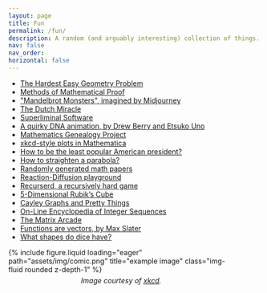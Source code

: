 ```yaml
---
layout: page
title: Fun
permalink: /fun/
description: A random (and arguably interesting) collection of things.
nav: false
nav_order:
horizontal: false
---
```


- [The Hardest Easy Geometry Problem](https://mindyourdecisions.com/blog/2016/09/04/the-hardest-easy-geometry-problem-sunday-puzzle/)
- [Methods of Mathematical Proof](https://jwilson.coe.uga.edu/EMT668/EMAT6680.F99/Challen/proof/proof.html)
- ["Mandelbrot Monsters", imagined by Midjourney](https://www.reddit.com/r/woahdude/comments/x5waoc/mandelbrot_set_monsters_imagined_by_midjourney/)
- [The Dutch Miracle](/assets/pdf/fun_dutchmiracle.pdf)
- [Superliminal Software](https://superliminal.com)
- [A quirky DNA animation, by Drew Berry and Etsuko Uno](https://www.youtube.com/watch?v=7Hk9jct2ozY)
- [Mathematics Genealogy Project](https://www.genealogy.math.ndsu.nodak.edu/index.php)
- [xkcd-style plots in Mathematica](https://mathematica.stackexchange.com/questions/11350/xkcd-style-plots)
- [How to be the least popular American president?](https://chalkdustmagazine.com/features/how-to-be-the-least-popular-american-president/)
- [How to straighten a parabola?](https://math.stackexchange.com/questions/4209381/how-to-straighten-a-parabola)
- [Randomly generated math papers](https://thatsmathematics.com/mathgen/)
- [Reaction-Diffusion playground](https://jasonwebb.github.io/reaction-diffusion-playground/app.html)
- [Recurserd, a recursively hard game](https://recursed-ice-palace.github.io)
- [5-Dimensional Rubik’s Cube](http://www.gravitation3d.com/magiccube5d/)
- [Cayley Graphs and Pretty Things](https://juliapoo.github.io/mathematics/2023/07/15/plotting-cayley-graphs.html)
- [On-Line Encyclopedia of Integer Sequences](https://oeis.org)
- [The Matrix Arcade](https://yizhe-ang.github.io/matrix-explorable//)
- [Functions are vectors, by Max Slater](https://thenumb.at/Functions-are-Vectors/)
- [What shapes do dice have?](https://www.dicecollector.com/DICEINFO_WHAT_SHAPES_DO_DICE_HAVE.html)


<div class="row">
    <div class="col-sm mt-3 mt-md-0" style="max-width: 450px;"> <!-- Adjust the width as needed -->
        {% include figure.liquid loading="eager" path="assets/img/comic.png" title="example image" class="img-fluid rounded z-depth-1" %}
        <div class="caption" style="text-align: center; font-style: italic; margin-top: 5px;">
            Image courtesy of <a href="https://xkcd.com" target="_blank">xkcd</a>.
        </div>
    </div>
</div>
